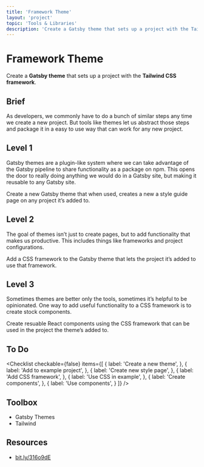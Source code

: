 ```yaml
---
title: 'Framework Theme'
layout: 'project'
topic: 'Tools & Libraries'
description: 'Create a Gatsby theme that sets up a project with the Tailwind CSS framework.'
---
```




<ProjectHeader>

# Framework Theme

Create a <strong className="color-blue">Gatsby theme</strong> that sets up a project with the <strong className="color-purple">Tailwind CSS framework</strong>.

</ProjectHeader>

<ProjectContent>

## Brief

As developers, we commonly have to do a bunch of similar steps any time we create a new project. But tools like themes let us abstract those steps and package it in a easy to use way that can work for any new project.

## Level 1

Gatsby themes are a plugin-like system where we can take advantage of the Gatsby pipeline to share functionality as a package on npm. This opens the door to really doing anything we would do in a Gatsby site, but making it reusable to any Gatsby site.

Create a new Gatsby theme that when used, creates a new a style guide page on any project it’s added to.

<LoginRequired>

## Level 2

The goal of themes isn’t just to create pages, but to add functionality that makes us productive. This includes things like frameworks and project configurations.

Add a CSS framework to the Gatsby theme that lets the project it’s added to use that framework.

## Level 3

Sometimes themes are better only the tools, sometimes it’s helpful to be opinionated. One way to add useful functionality to a CSS framework is to create stock components.

Create resuable React components using the CSS framework that can be used in the project the theme’s added to.

</LoginRequired>

</ProjectContent>

<ProjectSidebar>

## To Do

<Checklist checkable={false} items={[
  {
    label: 'Create a new theme',
  },
  {
    label: 'Add to example project',
  },
  {
    label: 'Create new style page',
  },
  {
    label: 'Add CSS framework',
  },
  {
    label: 'Use CSS in example',
  },
  {
    label: 'Create components',
  },
  {
    label: 'Use components',
  }
]} />

## Toolbox
- Gatsby Themes
- Tailwind

## Resources
- [bit.ly/316o9dE](https://bit.ly/316o9dE)

</ProjectSidebar>